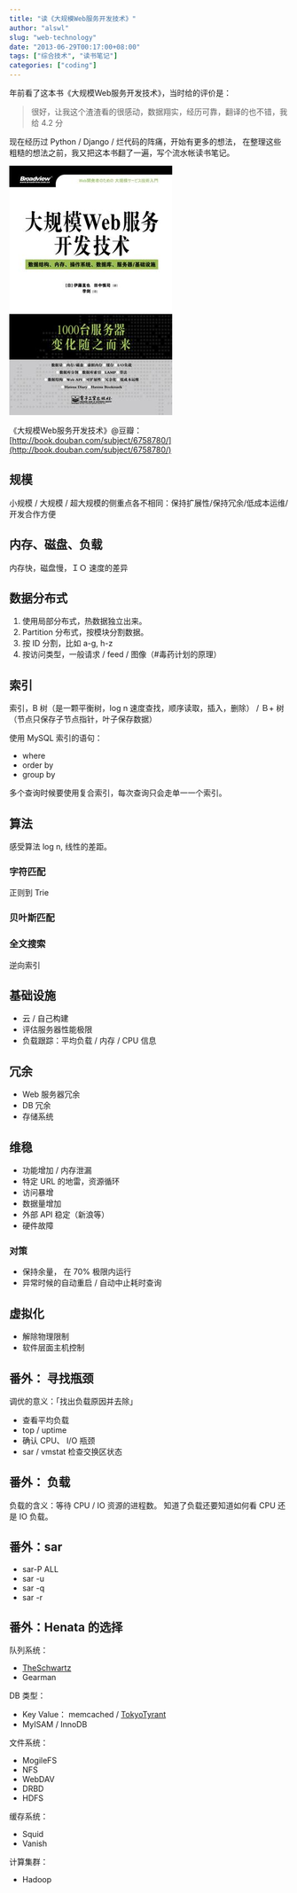 ```yaml
---
title: "读《大规模Web服务开发技术》"
author: "alswl"
slug: "web-technology"
date: "2013-06-29T00:17:00+08:00"
tags: ["综合技术", "读书笔记"]
categories: ["coding"]
---
```



年前看了这本书《大规模Web服务开发技术》，当时给的评价是：

> 很好，让我这个渣渣看的很感动，数据翔实，经历可靠，翻译的也不错，我给 4.2 分

现在经历过 Python / Django / 烂代码的阵痛，开始有更多的想法，
在整理这些粗糙的想法之前，我又把这本书翻了一遍，写个流水帐读书笔记。

![大规模Web服务开发技术](/images/upload_dropbox/201306/s6818566.jpg)


《大规模Web服务开发技术》@豆瓣： [http://book.douban.com/subject/6758780/](http://book.douban.com/subject/6758780/)


规模
----

小规模 / 大规模 /
超大规模的侧重点各不相同：保持扩展性/保持冗余/低成本运维/开发合作方便

内存、磁盘、负载
----------------

内存快，磁盘慢，ＩＯ 速度的差异

数据分布式
----------

1.  使用局部分布式，热数据独立出来。
2.  Partition 分布式，按模块分割数据。
3.  按 ID 分割，比如 a-g, h-z
4.  按访问类型，一般请求 / feed / 图像（\#毒药计划的原理）

<!-- more -->

索引
----

索引，B 树（是一颗平衡树，log n 速度查找，顺序读取，插入，删除） / Ｂ+
树（节点只保存子节点指针，叶子保存数据）

使用 MySQL 索引的语句：

- where
- order by
- group by

多个查询时候要使用复合索引，每次查询只会走单一一个索引。

算法
----

感受算法 log n, 线性的差距。

### 字符匹配

正则到 Trie

### 贝叶斯匹配

### 全文搜索

逆向索引

基础设施
--------

- 云 / 自己构建
- 评估服务器性能极限
- 负载跟踪：平均负载 / 内存 / CPU 信息

冗余
----

- Web 服务器冗余
- DB 冗余
- 存储系统

维稳
----

- 功能增加 / 内存泄漏
- 特定 URL 的地雷，资源循环
- 访问暴增
- 数据量增加
- 外部 API 稳定（新浪等）
- 硬件故障

### 对策

- 保持余量， 在 70% 极限内运行
- 异常时候的自动重启 / 自动中止耗时查询

虚拟化
------

- 解除物理限制
- 软件层面主机控制

番外： 寻找瓶颈
--------------

调优的意义：「找出负载原因并去除」

- 查看平均负载
 -  top / uptime
- 确认 CPU、 I/O 瓶颈
 - sar / vmstat 检查交换区状态

番外： 负载
----------

负载的含义：等待 CPU / IO 资源的进程数。 知道了负载还要知道如何看 CPU
还是 IO 负载。

番外：sar
--------

- sar-P ALL
- sar -u
- sar -q
- sar -r

番外：Henata 的选择
------------------

队列系统：

- [TheSchwartz](/TheSchwartz)
- Gearman

DB 类型：

- Key Value： memcached / [TokyoTyrant](/TokyoTyrant)
- MyISAM / InnoDB

文件系统：

- MogileFS
- NFS
- WebDAV
- DRBD
- HDFS

缓存系统：

- Squid
- Vanish

计算集群：

- Hadoop
